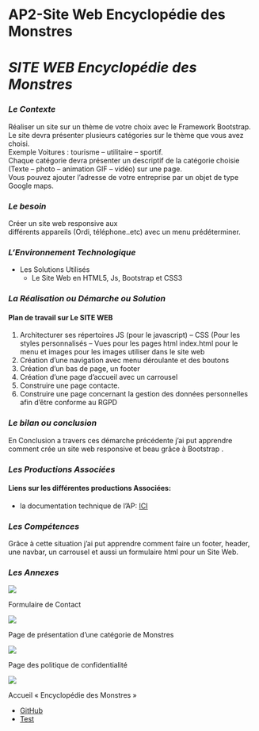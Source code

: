 AP2-Site Web Encyclopédie des Monstres
======================================

**_SITE WEB Encyclopédie des Monstres_**
========================================

### **_Le Contexte_**

Réaliser un site sur un thème de votre choix avec le Framework Bootstrap.  
Le site devra présenter plusieurs catégories sur le thème que vous avez choisi.  
Exemple Voitures : tourisme – utilitaire – sportif.  
Chaque catégorie devra présenter un descriptif de la catégorie choisie (Texte – photo – animation GIF – vidéo) sur une page.  
Vous pouvez ajouter l’adresse de votre entreprise par un objet de type Google maps.

### **_Le besoin_**

Créer un site web responsive aux différents appareils (Ordi, téléphone..etc) avec un menu prédéterminer.

### **_L’Environnement Technologique_**

*   Les Solutions Utilisés
    *   Le Site Web en HTML5, Js, Bootstrap et CSS3

### **_La Réalisation ou Démarche ou Solution_**

#### Plan de travail sur Le SITE WEB

1.  Architecturer ses répertoires JS (pour le javascript) – CSS (Pour les styles personnalisés – Vues pour les pages html index.html pour le menu et images pour les images utiliser dans le site web
2.  Création d’une navigation avec menu déroulante et des boutons
3.  Création d’un bas de page, un footer
4.  Création d’une page d’accueil avec un carrousel
5.  Construire une page contacte.
6.  Construire une page concernant la gestion des données personnelles afin d’être conforme au RGPD

### _**Le bilan ou conclusion**_

En Conclusion a travers ces démarche précédente j’ai put apprendre comment crée un site web responsive et beau grâce à Bootstrap .

### **_Les Productions Associées_**

#### Liens sur les différentes productions Associées:

*   la documentation technique de l’AP: [ICI](https://husseindajani.files.wordpress.com/2021/04/projet_semaine_banalisee.pdf)

### **_Les Compétences_**

Grâce à cette situation j’ai put apprendre comment faire un footer, header, une navbar, un carrousel et aussi un formulaire html pour un Site Web.

### **_Les Annexes_**

![](https://husseindajani.files.wordpress.com/2022/03/screencapture-localhost-workhd-site-finale-monstres-bootstap4-main-vues-contact-html-2022-03-14-19_40_17.png?w=1024)

Formulaire de Contact

![](https://husseindajani.files.wordpress.com/2022/03/screencapture-localhost-workhd-site-finale-monstres-bootstap4-main-vues-description-morts-vivants-html-2022-03-14-19_40_39.png?w=394)

Page de présentation d’une catégorie de Monstres

![](https://husseindajani.files.wordpress.com/2022/03/screencapture-localhost-workhd-site-finale-monstres-bootstap4-main-vues-politique-de-confidentialite-html-2022-03-14-19_40_58.png?w=466)

Page des politique de confidentialité

![](https://husseindajani.files.wordpress.com/2022/03/screencapture-localhost-workhd-site-finale-monstres-bootstap4-main-index-html-2022-03-14-19_40_00.png?w=1024)

Accueil « Encyclopédie des Monstres »

*   [GitHub](https://github.com/HusseinDStudy/Site_Finale_Monstres_Bootstap4)
*   [Test](https://husseindstudy.github.io/Site_Monstres_Bootstap4/)
